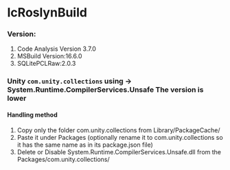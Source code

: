 # IcRoslynBuild

### Version:
1. Code Analysis Version 3.7.0
2. MSBuild Version:16.6.0
3. SQLitePCLRaw:2.0.3


### Unity `com.unity.collections` using -> System.Runtime.CompilerServices.Unsafe The version is lower

#### Handling method
	
1. Copy only the folder com.unity.collections from Library/PackageCache/
2. Paste it under Packages (optionally rename it to com.unity.collections so it has the same name as in its package.json file)
3. Delete or Disable System.Runtime.CompilerServices.Unsafe.dll from the Packages/com.unity.collections/